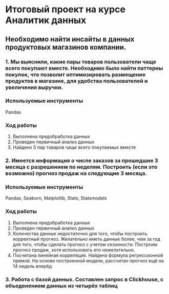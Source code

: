 # Итоговый проект на курсе Аналитик данных
## Необходимо найти инсайты в данных продуктовых магазинов компании.
### 1. Мы выяснили, какие пары товаров пользователи чаще всего покупают вместе. Необходимо было найти паттерны покупок, что позволит оптимизировать размещение продуктов в магазине, для удобства пользователей и увеличения выручки. 
### Используемые инструменты
Pandas
### Ход работы
1) Выполнена предобработка данных
2) Проведен первичный анализ данных
3) Найдено 5 пар товаров чаще всего покупаемых вместе

### 2. Имеется информация о числе заказов за прошедшие 3 месяца с разрешением по неделям. Построить (если это возможно) прогноз продаж на следующие 3 месяца.
### Используемые инструменты
Pandas, Seaborn, Matplotlib, Stats, Statsmodels
### Ход работы
1) Выполнена предобработка данных
2) Проведен первичный анализ данных
3) Количества данных недостаточно для того, чтобы построить корректный прогноз. Желательно иметь данные более, чем за год для того, чтобы сделать прогноз с учетом сезонности. Построим прогноз продаж, хотя использовать его нежелательно.
4) Посчитана линейная корреляция. Найдена формула регрессионной прямой. На основе построенной модели, рассчитан прогноз ещё на 14 недель вперёд

### 3. Работа с базой данных. Составлен запрос в Clickhouse, с объеденением данных из четырёх таблиц 
